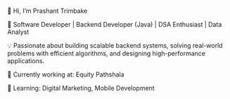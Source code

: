 👋 Hi, I’m Prashant Trimbake
  
🚀 Software Developer | Backend Developer (Java) | DSA Enthusiast | Data Analyst 

💡 Passionate about building scalable backend systems, solving real-world problems with efficient algorithms, and designing high-performance applications.

🔭 Currently working at: Equity Pathshala

🌱 Learning: Digital Marketing, Mobile Development



